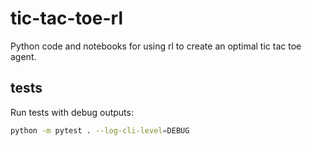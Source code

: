 # tic-tac-toe-rl

Python code and notebooks for using rl to create an optimal tic tac toe agent. 


## tests

Run tests with debug outputs:


```bash
python -m pytest . --log-cli-level=DEBUG
```
